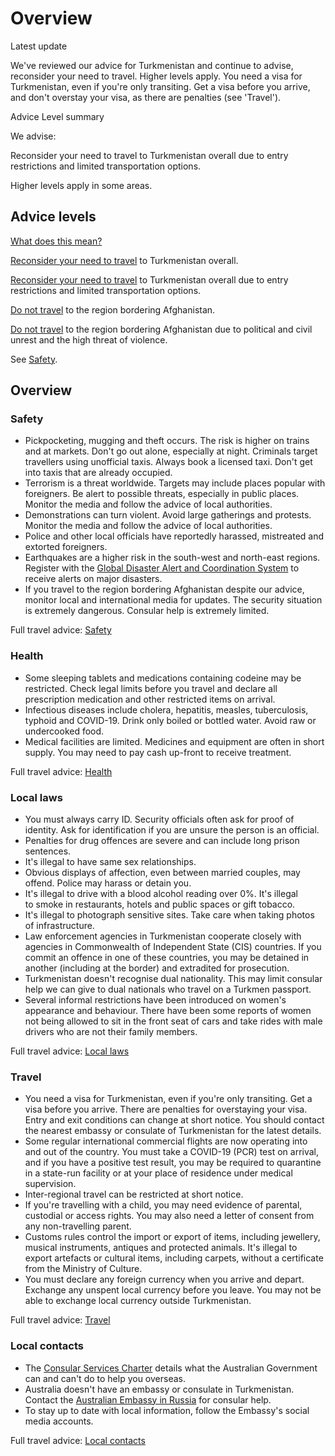 # Overview

Latest update

We've reviewed our advice for Turkmenistan and continue to advise, reconsider your need to travel. Higher levels apply. You need a visa for Turkmenistan, even if you're only transiting. Get a visa before you arrive, and don't overstay your visa, as there are penalties (see 'Travel').

Advice Level summary

We advise:

Reconsider your need to travel to Turkmenistan overall due to entry restrictions and limited transportation options.

Higher levels apply in some areas.

## Advice levels

[What does this mean?](/before-you-go/travel-advice-explained/)

[Reconsider your need to travel](https://www.smartraveller.gov.au/consular-services/travel-advice-explained#level3) to Turkmenistan overall.

[Reconsider your need to travel](https://www.smartraveller.gov.au/consular-services/travel-advice-explained#level3) to Turkmenistan overall due to entry restrictions and limited transportation options.

[Do not travel](https://www.smartraveller.gov.au/consular-services/travel-advice-explained#level4) to the region bordering Afghanistan.

[Do not travel](https://www.smartraveller.gov.au/consular-services/travel-advice-explained#level4) to the region bordering Afghanistan due to political and civil unrest and the high threat of violence.

See [Safety](#safety).

## Overview

### Safety

* Pickpocketing, mugging and theft occurs. The risk is higher on trains and at markets. Don't go out alone, especially at night. Criminals target travellers using unofficial taxis. Always book a licensed taxi. Don't get into taxis that are already occupied.
* Terrorism is a threat worldwide. Targets may include places popular with foreigners. Be alert to possible threats, especially in public places. Monitor the media and follow the advice of local authorities.
* Demonstrations can turn violent. Avoid large gatherings and protests. Monitor the media and follow the advice of local authorities.
* Police and other local officials have reportedly harassed, mistreated and extorted foreigners.
* Earthquakes are a higher risk in the south-west and north-east regions. Register with the [Global Disaster Alert and Coordination System](http://www.gdacs.org/) to receive alerts on major disasters.
* If you travel to the region bordering Afghanistan despite our advice, monitor local and international media for updates. The security situation is extremely dangerous. Consular help is extremely limited.

Full travel advice: [Safety](#safety)

### Health

* Some sleeping tablets and medications containing codeine may be restricted. Check legal limits before you travel and declare all prescription medication and other restricted items on arrival.
* Infectious diseases include cholera, hepatitis, measles, tuberculosis, typhoid and COVID-19. Drink only boiled or bottled water. Avoid raw or undercooked food.
* Medical facilities are limited. Medicines and equipment are often in short supply. You may need to pay cash up-front to receive treatment.

Full travel advice: [Health](#health)

### Local laws

* You must always carry ID. Security officials often ask for proof of identity. Ask for identification if you are unsure the person is an official.
* Penalties for drug offences are severe and can include long prison sentences.
* It's illegal to have same sex relationships.
* Obvious displays of affection, even between married couples, may offend. Police may harass or detain you.
* It's illegal to drive with a blood alcohol reading over 0%. It's illegal to smoke in restaurants, hotels and public spaces or gift tobacco.
* It's illegal to photograph sensitive sites. Take care when taking photos of infrastructure.
* Law enforcement agencies in Turkmenistan cooperate closely with agencies in Commonwealth of Independent State (CIS) countries. If you commit an offence in one of these countries, you may be detained in another (including at the border) and extradited for prosecution.
* Turkmenistan doesn't recognise dual nationality. This may limit consular help we can give to dual nationals who travel on a Turkmen passport.
* Several informal restrictions have been introduced on women's appearance and behaviour. There have been some reports of women not being allowed to sit in the front seat of cars and take rides with male drivers who are not their family members.

Full travel advice: [Local laws](#local-laws)

### Travel

* You need a visa for Turkmenistan, even if you're only transiting. Get a visa before you arrive. There are penalties for overstaying your visa. Entry and exit conditions can change at short notice. You should contact the nearest embassy or consulate of Turkmenistan for the latest details.
* Some regular international commercial flights are now operating into and out of the country. You must take a COVID-19 (PCR) test on arrival, and if you have a positive test result, you may be required to quarantine in a state-run facility or at your place of residence under medical supervision.
* Inter-regional travel can be restricted at short notice.
* If you're travelling with a child, you may need evidence of parental, custodial or access rights. You may also need a letter of consent from any non-travelling parent.
* Customs rules control the import or export of items, including jewellery, musical instruments, antiques and protected animals. It's illegal to export artefacts or cultural items, including carpets, without a certificate from the Ministry of Culture.
* You must declare any foreign currency when you arrive and depart. Exchange any unspent local currency before you leave. You may not be able to exchange local currency outside Turkmenistan.

Full travel advice: [Travel](#travel)

### Local contacts

* The [Consular Services Charter](/consular-services/consular-services-charter "Consular Services Charter") details what the Australian Government can and can't do to help you overseas.
* Australia doesn't have an embassy or consulate in Turkmenistan. Contact the [Australian Embassy in Russia](https://russia.embassy.gov.au/) for consular help.
* To stay up to date with local information, follow the Embassy's social media accounts.

Full travel advice: [Local contacts](#local-contacts)